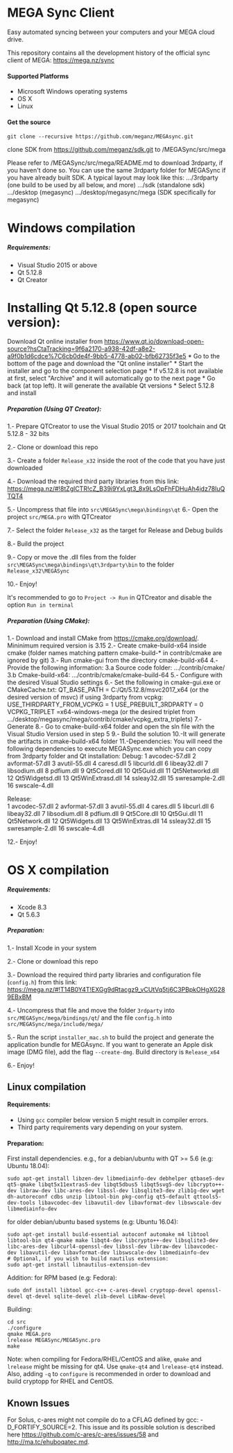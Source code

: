 MEGA Sync Client
================

Easy automated syncing between your computers and your MEGA cloud drive.

This repository contains all the development history of the official sync client of MEGA:
https://mega.nz/sync

#### Supported Platforms

* Microsoft Windows operating systems
* OS X
* Linux

#### Get the source
```
git clone --recursive https://github.com/meganz/MEGAsync.git
```
clone SDK from https://github.com/meganz/sdk.git to <local repository>/MEGASync/src/mega

Please refer to <local repository>/MEGASync/src/mega/README.md to download 3rdparty, if you haven't done so.
You can use the same 3rdparty folder for MEGASync if you have already built SDK. 
A typical layout may look like this:
.../3rdparty (one build to be used by all below, and more)
.../sdk (standalone sdk)
.../desktop (megasync)
.../desktop/megasync/mega (SDK specifically for megasync) 

# Windows compilation

##### Requirements:
* Visual Studio 2015 or above
* Qt 5.12.8
* Qt Creator

# Installing Qt 5.12.8 (open source version):
Download Qt online installer from https://www.qt.io/download-open-source?hsCtaTracking=9f6a2170-a938-42df-a8e2-a9f0b1d6cdce%7C6cb0de4f-9bb5-4778-ab02-bfb62735f3e5
    * Go to the bottom of the page and download the "Qt online installer"
    * Start the installer and go to the component selection page
    * If v5.12.8 is not available at first, select "Archive" and it will automatically go to the next page 
    * Go back (at top left). It will generate the available Qt versions
    * Select 5.12.8 and install

##### Preparation (Using QT Creator):
1.- Prepare QTCreator to use the Visual Studio 2015 or 2017 toolchain and Qt 5.12.8 - 32 bits

2.- Clone or download this repo

3.- Create a folder `Release_x32` inside the root of the code that you have just downloaded

4.- Download the required third party libraries from this link:
https://mega.nz/#!8tZglCTR!cZ_B39i9YxLgt3_8x9LsOpFhFDHuAh4jdz78IuQTQT4

5.- Uncompress that file into `src\MEGASync\mega\bindings\qt`
6.- Open the project `src/MEGA.pro` with QTCreator

7.- Select the folder `Release_x32` as the target for Release and Debug builds

8.- Build the project

9.- Copy or move the .dll files from the folder `src\MEGASync\mega\bindings\qt\3rdparty\bin` to the folder `Release_x32\MEGASync`

10.-  Enjoy!

It's recommended to go to `Project -> Run` in QTCreator and disable the option `Run in terminal`

##### Preparation (Using CMake):
1.- Download and install CMake from https://cmake.org/download/. Mininimum required version is 3.15
2.- Create cmake-build-x64 inside cmake (folder names matching pattern cmake-build-* in contrib/cmake are ignored by git)
3.- Run cmake-gui from the directory cmake-build-x64
4.- Provide the following information:
	3.a Source code folder: .../contrib/cmake/ 
	3.b Cmake-build-x64: .../contrib/cmake/cmake-build-64
5.- Configure with the desired Visual Studio settings
6.- Set the following in cmake-gui.exe or CMakeCache.txt:
    QT_BASE_PATH = C:/Qt/5.12.8/msvc2017_x64 (or the desired version of msvc)
	if using 3rdparty from vcpkg:
	  USE_THIRDPARTY_FROM_VCPKG = 1
	  USE_PREBUILT_3RDPARTY = 0	
    VCPKG_TRIPLET =x64-windows-mega (or the desired triplet from .../desktop/megasync/mega/contrib/cmake/vcpkg_extra_triplets)
7.- Generate 
8.- Go to cmake-build-x64 folder and open the sln file with the Visual Studio Version used in step 5
9.- Build the solution
10.-It will generate the artifacts in cmake-build-x64 folder
11.-Dependencies: You will need the following dependencies to execute MEGASync.exe which you can copy from 3rdparty folder and Qt installation:
Debug:
    1 avcodec-57.dll
    2 avformat-57.dll
    3 avutil-55.dll
    4 caresd.dll
    5 libcurld.dll
    6 libeay32.dll
    7 libsodium.dll
    8 pdfium.dll
    9 Qt5Cored.dll
    10 Qt5Guid.dll
    11 Qt5Networkd.dll
    12 Qt5Widgetsd.dll
    13 Qt5WinExtrasd.dll
    14 ssleay32.dll
    15 swresample-2.dll
    16 swscale-4.dll

Release:       
    1 avcodec-57.dll
    2 avformat-57.dll
    3 avutil-55.dll
    4 cares.dll
    5 libcurl.dll
    6 libeay32.dll
    7 libsodium.dll
    8 pdfium.dll
    9 Qt5Core.dll
    10 Qt5Gui.dll
    11 Qt5Network.dll
    12 Qt5Widgets.dll
    13 Qt5WinExtras.dll
    14 ssleay32.dll
    15 swresample-2.dll
    16 swscale-4.dll

12.- Enjoy!

# OS X compilation

##### Requirements:
* Xcode 8.3
* Qt 5.6.3

##### Preparation:
1.- Install Xcode in your system

2.- Clone or download this repo

3.- Download the required third party libraries and configuration file (`config.h`) from this link:
https://mega.nz/#!T14B0Y4T!EXGg9dRtacgz9_vCUtVq5tj6C3PBpkOHgXG289EBxBM

4.- Uncompress that file and move the folder `3rdparty` into `src/MEGASync/mega/bindings/qt`/ and the file `config.h` into `src/MEGASync/mega/include/mega/`

5.- Run the script `installer_mac.sh` to build the project and generate the application bundle for MEGAsync. If you want to generate an Apple disk image (DMG file), add the flag `--create-dmg`. Build directory is `Release_x64`

6.- Enjoy!

## Linux compilation

#### Requirements:

* Using `gcc` compiler below version 5 might result in compiler errors. 
* Third party requirements vary depending on your system.


#### Preparation:

First install dependencies. e.g., for a debian/ubuntu with QT >= 5.6 (e.g: Ubuntu 18.04):
```
sudo apt-get install libzen-dev libmediainfo-dev debhelper qtbase5-dev qt5-qmake libqt5x11extras5-dev libqt5dbus5 libqt5svg5-dev libcrypto++-dev libraw-dev libc-ares-dev libssl-dev libsqlite3-dev zlib1g-dev wget dh-autoreconf cdbs unzip libtool-bin pkg-config qt5-default qttools5-dev-tools libavcodec-dev libavutil-dev libavformat-dev libswscale-dev libmediainfo-dev
```

for older debian/ubuntu based systems (e.g: Ubuntu 16.04):
```
sudo apt-get install build-essential autoconf automake m4 libtool libtool-bin qt4-qmake make libqt4-dev libcrypto++-dev libsqlite3-dev libc-ares-dev libcurl4-openssl-dev libssl-dev libraw-dev libavcodec-dev libavutil-dev libavformat-dev libswscale-dev libmediainfo-dev
# Optional, if you wish to build nautilus extension:
sudo apt-get install libnautilus-extension-dev
```

Addition: for RPM based (e.g: Fedora): 
```
sudo dnf install libtool gcc-c++ c-ares-devel cryptopp-devel openssl-devel qt-devel sqlite-devel zlib-devel LibRaw-devel
```

Building:
```
cd src
./configure
qmake MEGA.pro
lrelease MEGASync/MEGASync.pro
make
```

Note: when compiling for Fedora/RHEL/CentOS and alike, `qmake` and `lrelease` might be missing for qt4. Use `qmake-qt4` and `lrelease-qt4` instead. Also, adding `-q` to `configure` is recommended in order to download and build cryptopp for RHEL and CentOS.

Known Issues
------------
For Solus, c-ares might not compile do to a CFLAG defined by gcc: -D_FORTIFY_SOURCE=2. This issue and its possible solution is described here https://github.com/c-ares/c-ares/issues/58 and http://ma.tc/ehuboqatec.md.
